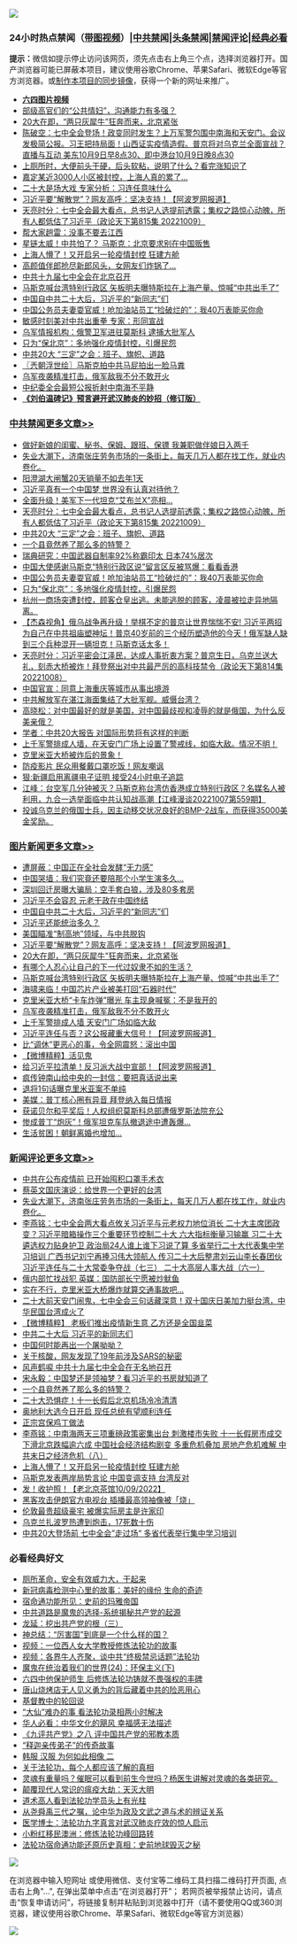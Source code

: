![](https://raw.githubusercontent.com/jsvpn/jsproxy/dev/64photo/fqnews-qr.jpg)

<div id="tt">
<h3>24小时热点禁闻（<a href="https://aaa.v2dns.tk/?QAjUl=BgRp5UNKRn&T5Vk=fPVH&Q59Ab=WxGE" target="_blank">带图视频</a>）|<a href="#%E4%B8%AD%E5%85%B1%E7%A6%81%E9%97%BB%E6%9B%B4%E5%A4%9A%E6%96%87%E7%AB%A0">中共禁闻</a>|<a href="#%E5%9B%BE%E7%89%87%E6%96%B0%E9%97%BB%E6%9B%B4%E5%A4%9A%E6%96%87%E7%AB%A0">头条禁闻</a>|<a href="#%E6%96%B0%E9%97%BB%E8%AF%84%E8%AE%BA%E6%9B%B4%E5%A4%9A%E6%96%87%E7%AB%A0">禁闻评论|<a href="#%E5%BF%85%E7%9C%8B%E7%BB%8F%E5%85%B8%E5%A5%BD%E6%96%87">经典必看</a></h3>
<div><b>提示：</b>微信如提示停止访问该网页，须先点击右上角三个点，选择浏览器打开。国产浏览器可能已屏蔽本项目，建议使用谷歌Chrome、苹果Safari、微软Edge等官方浏览器。或<a href="%E5%88%B6%E4%BD%9Cgit%E7%A6%81%E9%97%BB%E9%95%9C%E5%83%8F.md">制作本项目的同步镜像</a>，获得一个新的网址来推广。</div>
<ul>
<li><b><a href="http://d2.v2rss.gq/64.mp4" target="_blank">六四图片视频</a></b></li>
<li><a href="/cnnews/20221009/1795105.md">部级高官们的“公共情妇”，沟通能力有多强？</a></li>
<li><a href="/topimagenews/20221010/1795252.md">20大在即，“两只灰犀牛”狂奔而来，北京紧张</a></li>
<li><a href="/sohnews/20221009/1795136.md">陈破空：七中全会登场！政变同时发生？上万军警包围中南海和天安门。会议发极简公报。习王把持局面！山西证实疫情造假。普京将对乌克兰全面宣战？直播与互动 美东10月9日早8点30、即中港台10月9日晚8点30</a></li>
<li><a href="/health/20221009/1795094.md">上厕所时，大便前头干硬，后头软粘，说明了什么？看完涨知识了</a></li>
<li><a href="/cnnews/20221009/1795058.md">嘉定某近3000人小区被封控，上海人真的累了…</a></li>
<li><a href="/comments/20221009/1795142.md">二十大是场大戏 专家分析：习连任意味什么</a></li>
<li><a href="/topimagenews/20221010/1795272.md">习近平要“解散党”？网友高呼：坚决支持！【阿波罗网报道】</a></li>
<li><a href="/cbnews/20221010/1795307.md">天亮时分：七中全会最大看点，总书记人选提前透露；集权之路惊心动魄，所有人都低估了习近平（政论天下第815集 20221009）</a></li>
<li><a href="/ssgc/20221009/1795151.md">帮大家趟雷：没事不要去江西</a></li>
<li><a href="/cnnews/20221010/1795193.md">星链太威！中共怕了？ 马斯克：北京要求别在中国贩售</a></li>
<li><a href="/comments/20221010/1795210.md">上海人懵了！又开启另一轮疫情封控 狂建方舱</a></li>
<li><a href="/cnnews/20221010/1795283.md">高颜值伴郎抢尽新郎风头，女网友们炸锅了…</a></li>
<li><a href="/headline/20221009/1795164.md">中共十九届七中全会在北京召开</a></li>
<li><a href="/topimagenews/20221010/1795199.md">马斯克喊台湾特别行政区 矢板明夫曝特斯拉在上海产量、惊喊“中共出手了”</a></li>
<li><a href="/topimagenews/20221010/1795309.md">中国自中共二十大后，习近平的“新同志”们</a></li>
<li><a href="/cbnews/20221010/1795200.md">中国公务员夫妻耍官威！呛加油站员工“捡破烂的”：我40万表能买你命</a></li>
<li><a href="/comments/20221009/1795074.md">敏感时刻美对中共出重拳 专家：形同宣战</a></li>
<li><a href="/cnnews/20221009/1795178.md">乌军情报机构：俄警卫军进驻莫斯科 逮捕大批军人</a></li>
<li><a href="/cbnews/20221009/1795135.md">只为“保北京”：多地强化疫情封控，引爆民怨</a></li>
<li><a href="/cbnews/20221010/1795273.md">中共20大 “三定”之会：班子、旗帜、道路</a></li>
<li><a href="/ssgc/20221010/1795246.md">〖兲朝浮世绘〗马斯克拍中共马屁拍出一脸马粪</a></li>
<li><a href="/topimagenews/20221009/1795057.md">乌军夜袭精准打击，俄军敌我不分不敢开火</a></li>
<li><a href="/ssgc/20221009/1795167.md">中纪委全会最短公报折射中南海不平静</a></li>
<li><b><a href="/comments/20200207/1272816.md" target="_blank">《刘伯温碑记》预言避开武汉肺炎的妙招（修订版）</a></b></li>
</ul>
</div>

<div class="catlist">
<h3><a href="/cbnews/" target="_blank">中共禁闻</a><span><a href="/cbnews/" target="_blank" rel="nofollow">更多文章>></a></span></h3>
<ul>
<li><a href="/cbnews/20221010/1795402.md" target="_blank">做好新娘的闺蜜、秘书、保姆、跟班、保镖 我兼职做伴娘日入两千</a></li>
<li><a href="/comments/20221010/1795395.md" target="_blank">失业大潮下，济南张庄劳务市场的一条街上，每天几万人都在找工作，就业内卷化。</a></li>
<li><a href="/cbnews/20221010/1795375.md" target="_blank">阳澄湖大闸蟹20天销量不如去年1天</a></li>
<li><a href="/cbnews/20221010/1795355.md" target="_blank">习近平真有一个中国梦 世界没有认真对待他？</a></li>
<li><a href="/cbnews/20221010/1795354.md" target="_blank">全面升级！美军下一代坦克“艾布兰X”亮相…</a></li>
<li><a href="/cbnews/20221010/1795307.md" target="_blank">天亮时分：七中全会最大看点，总书记人选提前透露；集权之路惊心动魄，所有人都低估了习近平（政论天下第815集 20221009）</a></li>
<li><a href="/cbnews/20221010/1795273.md" target="_blank">中共20大 “三定”之会：班子、旗帜、道路</a></li>
<li><a href="/comments/20221010/1795268.md" target="_blank">一个县竟然养了那么多的特警？</a></li>
<li><a href="/cbnews/20221010/1795220.md" target="_blank">瑞典研究：中国武器自制率92%称霸印太 日本74%居次</a></li>
<li><a href="/cbnews/20221010/1795201.md" target="_blank">中国大使感谢马斯克“特别行政区说”留言区反被骂爆：看看香港</a></li>
<li><a href="/cbnews/20221010/1795200.md" target="_blank">中国公务员夫妻耍官威！呛加油站员工“捡破烂的”：我40万表能买你命</a></li>
<li><a href="/cbnews/20221009/1795135.md" target="_blank">只为“保北京”：多地强化疫情封控，引爆民怨</a></li>
<li><a href="/comments/20221009/1795054.md" target="_blank">杭州一商场突遭封控，顾客仓皇出逃。未能逃脱的顾客，凌晨被拉走异地隔离。</a></li>
<li><a href="/comments/20221009/1795016.md" target="_blank">【杰森视角】俄乌战争再升级！举棋不定的普京让世界惴惴不安! 习近平两招为自己在中共祖庙塑神坛！普京40岁前的三个经历塑造他的今天！俄军缺人缺到三个兵种混开一辆坦克！马斯克话太多！</a></li>
<li><a href="/cbnews/20221009/1794972.md" target="_blank">天亮时分：习近平密会江泽民，达成人事折衷方案？普京生日，乌克兰送大礼，刻赤大桥被炸！拜登祭出对中共最严厉的高科技禁令（政论天下第814集 20221008）</a></li>
<li><a href="/cbnews/20221009/1794929.md" target="_blank">中国官宣：同意上海重庆等城市从事出境游</a></li>
<li><a href="/comments/20221009/1794926.md" target="_blank">中共解放军在湛江海面集结了大批军舰。威慑台湾？</a></li>
<li><a href="/comments/20221009/1794913.md" target="_blank">高晓松：对中国最好的就是美国，对中国最歧视和凌辱的就是俄国，为什么反美亲俄？</a></li>
<li><a href="/cbnews/20221009/1794866.md" target="_blank">学者：中共20大报告 对国际形势将有这样的判断</a></li>
<li><a href="/comments/20221009/1794861.md" target="_blank">上千军警排成人墙，在天安门广场上设置了警戒线，如临大敌。情况不明！</a></li>
<li><a href="/comments/20221009/1794856.md" target="_blank">克里米亚大桥被炸后的景象！</a></li>
<li><a href="/cbnews/20221008/1794783.md" target="_blank">防疫影片 民众用餐戴口罩吃饭！网友嘲讽</a></li>
<li><a href="/cbnews/20221008/1794726.md" target="_blank">狠:新疆启用离疆电子证明 接受24小时电子追踪</a></li>
<li><a href="/cbnews/20221008/1794725.md" target="_blank">江峰：台空军几分钟被灭？马斯克称台湾仿香港成立特别行政区？名媒名人被利用，九合一选举面临中共认知战高潮【江峰漫谈20221007第559期】</a></li>
<li><a href="/comments/20221008/1794720.md" target="_blank">投诚乌克兰的俄国士兵，因主动移交状况良好的BMP-2战车，而获得35000美金奖励。</a></li>

</ul>
</div>
<div class="catlist">
<h3><a href="/topimagenews/" target="_blank">图片新闻</a><span><a href="/topimagenews/" target="_blank" rel="nofollow">更多文章>></a></span></h3>
<ul>
<li><a href="/topimagenews/20221010/1795390.md" target="_blank">遭屏蔽：中国正在全社会发酵“无力感”</a></li>
<li><a href="/topimagenews/20221010/1795374.md" target="_blank">中国哭墙：我们究竟还要陪那个小学生演多久…</a></li>
<li><a href="/topimagenews/20221010/1795363.md" target="_blank">深圳回迁房曝大骗局：空手套白狼，涉及80多套房</a></li>
<li><a href="/topimagenews/20221010/1795349.md" target="_blank">习近平不会容忍 元老干政在中国终结</a></li>
<li><a href="/topimagenews/20221010/1795309.md" target="_blank">中国自中共二十大后，习近平的“新同志”们</a></li>
<li><a href="/topimagenews/20221010/1795308.md" target="_blank">习近平还能统治多久？</a></li>
<li><a href="/topimagenews/20221010/1795289.md" target="_blank">美国瞄准“制高地”领域，与中共脱钩</a></li>
<li><a href="/topimagenews/20221010/1795272.md" target="_blank">习近平要“解散党”？网友高呼：坚决支持！【阿波罗网报道】</a></li>
<li><a href="/topimagenews/20221010/1795252.md" target="_blank">20大在即，“两只灰犀牛”狂奔而来，北京紧张</a></li>
<li><a href="/topimagenews/20221010/1795249.md" target="_blank">有哪个人忍心让自己的下一代过奴隶不如的生活？</a></li>
<li><a href="/topimagenews/20221010/1795199.md" target="_blank">马斯克喊台湾特别行政区 矢板明夫曝特斯拉在上海产量、惊喊“中共出手了”</a></li>
<li><a href="/topimagenews/20221010/1795198.md" target="_blank">海啸来临！中国芯片产业被美打回“石器时代”</a></li>
<li><a href="/topimagenews/20221010/1795190.md" target="_blank">克里米亚大桥“卡车炸弹”曝光 车主现身喊冤：不是我开的</a></li>
<li><a href="/topimagenews/20221009/1795057.md" target="_blank">乌军夜袭精准打击，俄军敌我不分不敢开火</a></li>
<li><a href="/topimagenews/20221009/1795037.md" target="_blank">上千军警排成人墙 天安门广场如临大敌</a></li>
<li><a href="/topimagenews/20221009/1795035.md" target="_blank">习近平连任与否？这公报藏重大信号！【阿波罗网报道】</a></li>
<li><a href="/topimagenews/20221009/1795034.md" target="_blank">比“调休”更恶心的事，令全网震怒：滚出中国</a></li>
<li><a href="/topimagenews/20221009/1795013.md" target="_blank">【微博精粹】活见鬼</a></li>
<li><a href="/topimagenews/20221009/1794974.md" target="_blank">给习近平拉清单！反习派大战中宣部！【阿波罗网报道】</a></li>
<li><a href="/topimagenews/20221009/1794895.md" target="_blank">疯传钟南山给中央的一封信：要把真话说出来</a></li>
<li><a href="/topimagenews/20221009/1794874.md" target="_blank">退将1句话曝克里米亚案不单纯</a></li>
<li><a href="/topimagenews/20221008/1794765.md" target="_blank">美媒：普丁核心圈有异音 拜登纳入每日情报</a></li>
<li><a href="/topimagenews/20221008/1794764.md" target="_blank">获诺贝尔和平奖后！人权组织莫斯科总部遭俄罗斯法院充公</a></li>
<li><a href="/topimagenews/20221008/1794750.md" target="_blank">惨成普丁“炮灰”！俄军坦克车队撤退途中遭轰爆…</a></li>
<li><a href="/topimagenews/20221008/1794728.md" target="_blank">生活贫困！朝鲜离婚也增加…</a></li>

</ul>
</div>
<div class="catlist">
<h3><a href="/comments/" target="_blank">新闻评论</a><span><a href="/comments/" target="_blank" rel="nofollow">更多文章>></a></span></h3>
<ul>
<li><a href="/comments/20221010/1795404.md" target="_blank">中共在公布疫情前 已开始囤积口罩手术衣</a></li>
<li><a href="/comments/20221010/1795397.md" target="_blank">蔡英文国庆演说：给世界一个更好的台湾</a></li>
<li><a href="/comments/20221010/1795395.md" target="_blank">失业大潮下，济南张庄劳务市场的一条街上，每天几万人都在找工作，就业内卷化。</a></li>
<li><a href="/comments/20221010/1795381.md" target="_blank">李燕铭：七中全会两大看点攸关习近平与元老权力地位消长 二十大主席团政变？习近平暗箱操作三个重要环节控制二十大 六大指标衡量习输赢 习二十大遴选权力贴身护卫 政治局24人谁上谁下习说了算 多省举行二十大代表集中学习培训 广西书记刘宁再捧习伟大领航人 传习二十大后整肃刘云山李长春团伙 习近平连任与二十大常委争夺战（七三） 二十大高层人事大战（六一）</a></li>
<li><a href="/comments/20221010/1795380.md" target="_blank">俄内部忙找战犯 英媒：国防部长宁愿被炒鱿鱼</a></li>
<li><a href="/comments/20221010/1795356.md" target="_blank">实在不行，克里米亚大桥爆炸就算交通事故吧…</a></li>
<li><a href="/comments/20221010/1795347.md" target="_blank">二十大前天安门闹鬼，七中全会三句话藏深意！双十国庆日美加力挺台湾，中华民国台湾成火了</a></li>
<li><a href="/comments/20221010/1795330.md" target="_blank">【微博精粹】 老板们推出疫情新生意 乙方还是全国韭菜</a></li>
<li><a href="/comments/20221010/1795319.md" target="_blank">中共二十大后 习近平的新同志们</a></li>
<li><a href="/comments/20221010/1795318.md" target="_blank">中国何时能再出一个屠呦呦？</a></li>
<li><a href="/comments/20221010/1795299.md" target="_blank">关于核酸，网友发现了19年前涉及SARS的秘密</a></li>
<li><a href="/comments/20221010/1795298.md" target="_blank">风声鹤唳 中共十九届七中全会在无名地召开</a></li>
<li><a href="/comments/20221010/1795297.md" target="_blank">宋永毅：中国梦还是领袖梦？看习近平的书房就知道了</a></li>
<li><a href="/comments/20221010/1795268.md" target="_blank">一个县竟然养了那么多的特警？</a></li>
<li><a href="/comments/20221010/1795233.md" target="_blank">二十大恐惧症！十一长假后北京机场冷冷清清</a></li>
<li><a href="/comments/20221010/1795232.md" target="_blank">奥地利大选今日开启 现任总统有望顺利连任</a></li>
<li><a href="/comments/20221010/1795231.md" target="_blank">正宗宫保鸡丁做法</a></li>
<li><a href="/comments/20221010/1795230.md" target="_blank">李燕铭：中南海两天三项重磅政策密集出台 刺激楼市失败 十一长假房市成交下滑北京跌幅逾六成 中国社会经济结构剧变 多重危机叠加 房地产危机难解 中共末日之经济危机（八）</a></li>
<li><a href="/comments/20221010/1795210.md" target="_blank">上海人懵了！又开启另一轮疫情封控 狂建方舱</a></li>
<li><a href="/comments/20221010/1795195.md" target="_blank">马斯克发表两岸局势言论 中国变调支持 台湾反对</a></li>
<li><a href="/comments/20221009/1795186.md" target="_blank">发！收护照！【老北京茶馆10/09/2022】</a></li>
<li><a href="/comments/20221009/1795183.md" target="_blank">黑客攻击伊朗官方电视台 插播最高领袖像被「烧」</a></li>
<li><a href="/comments/20221009/1795158.md" target="_blank">伦敦最贵超级豪宅 被爆实际房主是许家印</a></li>
<li><a href="/comments/20221009/1795157.md" target="_blank">乌克兰扎波罗热遭到炮击，17死数十伤</a></li>
<li><a href="/comments/20221009/1795155.md" target="_blank">中共20大登场前 七中全会”走过场“ 多省代表举行集中学习培训</a></li>

</ul>
</div>

<div class="catlist">
<h3>必看经典好文</h3>
<ul>
<li><a href="/comments/20220605/1742040.md" target="_blank">厕所革命，安全有效威力大，干起来</a></li>
<li><a href="/cbnews/20210421/1530674.md" target="_blank">新冠病毒检测中心里的故事：美好的缘份 生命的奇迹</a></li>
<li><a href="/cbnews/20180711/970353.md" target="_blank">宿命通功能所见：史前的玛雅帝国</a></li>
<li><a href="/comments/20181209/1044543.md" target="_blank">中共道路是魔鬼的选择-系统揭秘共产党的起源</a></li>
<li><a href="/comments/20200929/1405201.md" target="_blank">龙延：挖出共产党的根（三）</a></li>
<li><a href="/comments/20211016/1639471.md" target="_blank">神总结：“厉害国”到底是一个什么样的国？</a></li>
<li><a href="/comments/20220529/1739017.md" target="_blank">视频：一位西人女大学教授修炼法轮功的故事</a></li>
<li><a href="/comments/20220514/1732752.md" target="_blank">视频：各界牛人齐聚，谈中共“终极禁忌话题”法轮功</a></li>
<li><a href="/cbnews/20180907/994846.md" target="_blank">魔鬼在统治着我们的世界(24)：环保主义(下)</a></li>
<li><a href="/comments/20200926/1403542.md" target="_blank">六四中他保护师生 后修炼法轮功铸就不畏强权的丰碑</a></li>
<li><a href="/cbnews/20220615/1745823.md" target="_blank">唐山烧烤店无人见义勇为的背后藏着中共的险恶用心</a></li>
<li><a href="/comments/20220503/1727726.md" target="_blank">基督教中的轮回说</a></li>
<li><a href="/cbnews/20210428/1535533.md" target="_blank">“大仙”难办的事  看法轮功录相两小时解决</a></li>
<li><a href="/comments/20220220/1694796.md" target="_blank">华人必看：中华文化的飓风 幸福感无法描述</a></li>
<li><a href="/bookonline/20131116/201047.md" target="_blank">《九评共产党》之八 评中国共产党的邪教本质</a></li>
<li><a href="/tculture/20121214/86862.md" target="_blank">“释迦亲传弟子”的传奇故事</a></li>
<li><a href="/bannedvideo/20220321/1707657.md" target="_blank">韩服 汉服 为何如此相像 二</a></li>
<li><a href="/topimagenews/20161125/619230.md" target="_blank">关于法轮功，每个人都应该了解的真相</a></li>
<li><a href="/bannedvideo/20210915/1623919.md" target="_blank">灵魂有重量吗？催眠可以看到前生今世吗？杨医生讲解对灵魂的各类研究。</a></li>
<li><a href="/comments/20200619/783185.md" target="_blank">颠覆现代人常识的瘟疫大劫：天灭大明</a></li>
<li><a href="/comments/20200227/1284657.md" target="_blank">道术高人看到法轮功学员头上有光柱</a></li>
<li><a href="/tculture/20180501/935934.md" target="_blank">从尧舜禹三代之嘱，论中华为政及文武之道与术的辨证关系</a></li>
<li><a href="/comments/20200820/1382989.md" target="_blank">医学博士：法轮功九字真言对武汉肺炎疗效的惊人启示</a></li>
<li><a href="/aomi/life/20210719/1589642.md" target="_blank">小粉红移民澳洲：修炼法轮功峰回路转</a></li>
<li><a href="/tculture/20121025/73069.md" target="_blank">法轮功宿命通功能还原历史真相：史前地球毁灭之秘</a></li>

</ul>
</div>

![](https://raw.githubusercontent.com/jsvpn/jsproxy/dev/64photo/fqnews-qr.jpg)

在浏览器中输入短网址 或使用微信、支付宝等二维码工具扫描二维码打开页面, 点击右上角"...", 在弹出菜单中点击“在浏览器打开”； 若网页被举报禁止访问，请点击“恢复申请访问”，将链接复制并粘贴到浏览器中打开（请不要使用QQ或360浏览器，建议使用谷歌Chrome、苹果Safari、微软Edge等官方浏览器）

![](https://raw.githubusercontent.com/jsvpn/jsproxy/dev/64photo/wx.jpg)